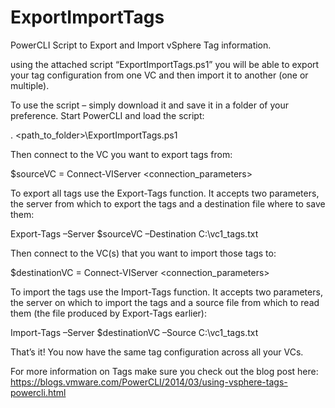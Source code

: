 ExportImportTags
================

PowerCLI Script to Export and Import vSphere Tag information.

using the attached script “ExportImportTags.ps1” you will be able to export your tag configuration from one VC and then import it to another (one or multiple).

To use the script – simply download it and save it in a folder of your preference. Start PowerCLI and load the script:

. <path_to_folder>\ExportImportTags.ps1

Then connect to the VC you want to export tags from:

$sourceVC = Connect-VIServer <connection_parameters>

To export all tags use the Export-Tags function. It accepts two parameters, the server from which to export the tags and a destination file where to save them:

Export-Tags –Server $sourceVC –Destination C:\vc1_tags.txt

Then connect to the VC(s) that you want to import those tags to:

$destinationVC = Connect-VIServer <connection_parameters>

To import the tags use the Import-Tags function. It accepts two parameters, the server on which to import the tags and a source file from which to read them (the file produced by Export-Tags earlier):

Import-Tags –Server $destinationVC –Source C:\vc1_tags.txt

That’s it! You now have the same tag configuration across all your VCs.

For more information on Tags make sure you check out the blog post here: https://blogs.vmware.com/PowerCLI/2014/03/using-vsphere-tags-powercli.html
